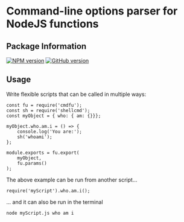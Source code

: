 # Command-line options parser for NodeJS functions


## Package Information
[![NPM version](https://badge.fury.io/js/cmdfu.svg)](http://badge.fury.io/js/cmdfu)
[![GitHub version](https://badge.fury.io/gh/abbotto%2Fcmdfu.svg)](https://badge.fury.io/gh/abbotto%2Fcmdfu)

## Usage

Write flexible scripts that can be called in multiple ways:

	const fu = require('cmdfu');
	const sh = require('shellcmd');
	const myObject = { who: { am: {}}};
	
	myObject.who.am.i = () => {
		console.log('You are:');
		sh('whoami');
	};

	module.exports = fu.export(
		myObject,
		fu.params()
	);
	
The above example can be run from another script...

	require('myScript').who.am.i();

... and it can also be run in the terminal

	node myScript.js who am i
